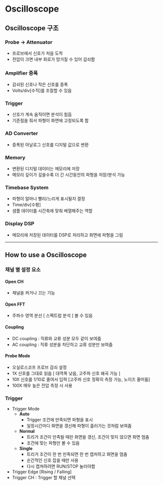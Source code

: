 # Oscilloscope

## Oscilloscope 구조
### Probe → Attenuator
- 프로브에서 신호가 처음 도착
- 전압이 크면 내부 회로가 망가질 수 있어 감쇠함

### Amplifier 증폭
- 감쇠된 신호나 작은 신호를 증폭
- Volts/div[수직]를 조절할 수 있음

### Trigger
- 신호가 계속 움직이면 분석이 힘듬
- 기준점을 줘서 파형이 화면에 고정되도록 함

### AD Converter
- 증폭된 아날로그 신호를 디지털 값으로 변환

### Memory
- 변환된 디지털 데이터는 메모리에 저장
- 메모리 깊이가 깊을수록 더 긴 시간동안의 파형을 저장/분석 가능

### Timebase System
- 파형이 얼마나 빨리/느리게 표시될지 결정
- Time/div[수평]
- 샘플 데이터를 시간축에 맞춰 배열해주는 역할

### Display DSP
- 메모리에 저장된 데이터를 DSP로 처리하고 화면에 파형을 그림

-------------------------------
## How to use a Oscilloscope
### 채널 별 설정 요소

#### Open CH
- 채널을 켜거나 끄는 기능
#### Open FFT
- 주파수 영역 분선 [ 스펙트럼 분석 ] 볼 수 있음
#### Coupling
- DC coupling : 직류와 교류 성분 모두 같이 보여줌
- AC coupling : 직류 성분을 차단하고 교류 성분만 보여줌
 
#### Probe Mode
- 오실로스코프 프로브 감쇠 설정
- 1X 신호를 그대로 읽음 [ 대역폭 낮음, 고주파 신호 왜곡 가능 ]
- 10X 신호를 1/10로 줄여서 입력 [고주파 신호 정확히 측정 가능, 노이즈 줄어듦]
- 100X 매우 높은 전압 측정 시 사용

### Trigger
- Trigger Mode
    - **Auto**
        - Trigger 조건에 만족되면 파형을 표시
        - 일정시간마다 화면을 갱신해 파형이 흘러가는 것처럼 보여줌
    - **Normal**
        - 트리거 조건이 만족될 때만 화면을 갱신, 조건이 맞지 않으면 화면 멈춤
        - 조건에 맞는 파형만 볼 수 있음
    - **Single**
        - 트리거 조건이 한 번 만족되면 한 번 캡처하고 화면을 멈춤
        - 순간적인 신호 잡을 때만 사용
        - 다시 캡쳐하려면 RUN/STOP 눌러야함
- Trigger Edge [Rising / Falling]
- Trigger CH : Trigger 할 채널 선택